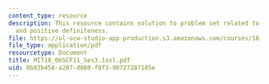 ```yaml
---
content_type: resource
description: This resource contains solution to problem set related to symmetric matrices
  and positive definiteness.
file: https://ol-ocw-studio-app-production.s3.amazonaws.com/courses/18-06sc-linear-algebra-fall-2011/0b82b456a287d080f8f390727287105e_MIT18_06SCF11_Ses3.1sol.pdf
file_type: application/pdf
resourcetype: Document
title: MIT18_06SCF11_Ses3.1sol.pdf
uid: 0b82b456-a287-d080-f8f3-90727287105e
---
```

